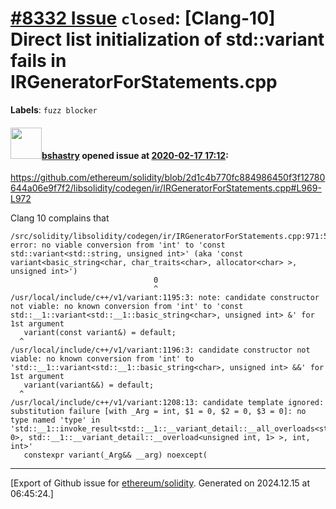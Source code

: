 # [\#8332 Issue](https://github.com/ethereum/solidity/issues/8332) `closed`: [Clang-10] Direct list initialization of std::variant fails in IRGeneratorForStatements.cpp
**Labels**: `fuzz blocker`


#### <img src="https://avatars.githubusercontent.com/u/2388185?v=4" width="50">[bshastry](https://github.com/bshastry) opened issue at [2020-02-17 17:12](https://github.com/ethereum/solidity/issues/8332):

https://github.com/ethereum/solidity/blob/2d1c4b770fc884986450f3f12780644a06e9f7f2/libsolidity/codegen/ir/IRGeneratorForStatements.cpp#L969-L972

Clang 10 complains that 

```
/src/solidity/libsolidity/codegen/ir/IRGeneratorForStatements.cpp:971:5: error: no viable conversion from 'int' to 'const std::variant<std::string, unsigned int>' (aka 'const variant<basic_string<char, char_traits<char>, allocator<char> >, unsigned int>')
                                0
                                ^
/usr/local/include/c++/v1/variant:1195:3: note: candidate constructor not viable: no known conversion from 'int' to 'const std::__1::variant<std::__1::basic_string<char>, unsigned int> &' for 1st argument
   variant(const variant&) = default;
  ^
/usr/local/include/c++/v1/variant:1196:3: candidate constructor not viable: no known conversion from 'int' to 'std::__1::variant<std::__1::basic_string<char>, unsigned int> &&' for 1st argument
   variant(variant&&) = default;
  ^
/usr/local/include/c++/v1/variant:1208:13: candidate template ignored: substitution failure [with _Arg = int, $1 = 0, $2 = 0, $3 = 0]: no type named 'type' in 'std::__1::invoke_result<std::__1::__variant_detail::__all_overloads<std::__1::__variant_detail::__overload<std::__1::basic_string<char>, 0>, std::__1::__variant_detail::__overload<unsigned int, 1> >, int, int>'
   constexpr variant(_Arg&& __arg) noexcept(
```




-------------------------------------------------------------------------------



[Export of Github issue for [ethereum/solidity](https://github.com/ethereum/solidity). Generated on 2024.12.15 at 06:45:24.]
